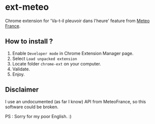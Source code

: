 ext-meteo
=========

Chrome extension for 'Va-t-il pleuvoir dans l'heure' feature from [Meteo France](http://www.meteofrance.com/).

How to install ?
----------------

1. Enable `Developer mode` in Chrome Extension Manager page.
2. Select `Load unpacked extension`
3. Locate folder `chrome-ext` on your computer.
4. Validate.
5. Enjoy.


Disclaimer
----------

I use an undocumented (as far I know) API from MeteoFrance, so this software could be broken.

PS : Sorry for my poor English. :)
